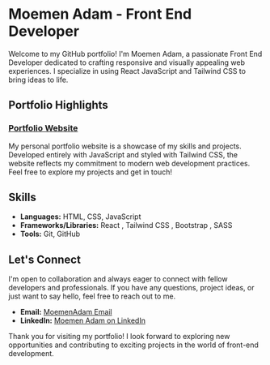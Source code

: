 # Moemen Adam - Front End Developer

Welcome to my GitHub portfolio! I'm Moemen Adam, a passionate Front End Developer dedicated to crafting responsive and visually appealing web experiences. I specialize in using React JavaScript and Tailwind CSS to bring ideas to life.

## Portfolio Highlights

### [Portfolio Website](https://moemenadam.netlify.app/)
My personal portfolio website is a showcase of my skills and projects. Developed entirely with JavaScript and styled with Tailwind CSS, the website reflects my commitment to modern web development practices. Feel free to explore my projects and get in touch!

## Skills

- **Languages:** HTML, CSS, JavaScript
- **Frameworks/Libraries:** React , Tailwind CSS , Bootstrap , SASS
- **Tools:** Git, GitHub

## Let's Connect

I'm open to collaboration and always eager to connect with fellow developers and professionals. If you have any questions, project ideas, or just want to say hello, feel free to reach out to me.

- **Email:** [MoemenAdam Email](mailto:mmuummnna@gmail.com)
- **LinkedIn:** [Moemen Adam on LinkedIn](https://www.linkedin.com/in/moemenadam/)

Thank you for visiting my portfolio! I look forward to exploring new opportunities and contributing to exciting projects in the world of front-end development.
